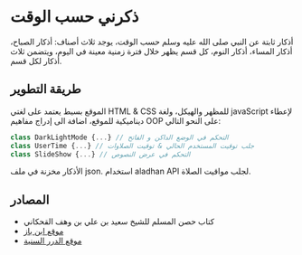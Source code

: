# ذكرني حسب الوقت
أذكار ثابتة عن النبي صلى الله عليه وسلم حسب الوقت، يوجد ثلاث أصناف: أذكار الصباح، أذكار المساء، أذكار النوم، كل قسم يظهر خلال فترة زمنية معينة في اليوم، ويتضمن ثلاث أذكار لكل قسم.

## طريقة التطوير
الموقع بسيط يعتمد على لغتي HTML & CSS للمظهر والهيكل، ولغة javaScript لإعطاء ديناميكية للموقع، اضافة الى إدراج مفاهيم OOP على النحو التالي:

```javascript
class DarkLightMode {...} // التحكم في الوضع الداكن و الفاتح
class UserTime {...} // جلب توقيت المستخدم الحالي & توقيت الصلاوات
class SlideShow {...} // التحكم في عرض النصوص
```
الأذكار مخزنة في ملف json.
استخدام aladhan API لجلب مواقيت الصلاة.

## المصادر
- كتاب حصن المسلم للشيخ سعيد بن علي بن وهف القحكاني
- [موقع ابن باز](https://binbaz.org.sa/)
- [موقع الدرر السنية](https://dorar.net/)